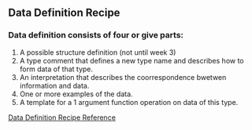 ## Data Definition Recipe

### Data definition consists of four or give parts:

1. A possible structure definition (not until week 3)
2. A type comment that defines a new type name and describes how to form data of that type.
3. An interpretation that describes the coorrespondence bwetwen information and data.
4. One or more examples of the data.
5. A template for a 1 argument function operation on data of this type.

[Data Definition Recipe Reference](https://edge.edx.org/courses/course-v1:UBC+CPSC110+2020S/77860a93562d40bda45e452ea064998b/#HtDD)